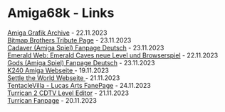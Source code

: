 # Amiga68k - Links
<a href="https://amiga.lychesis.net/" target="_blank">Amiga Grafik Archive</a> - 22.11.2023
<br>
<a href= "https://web.archive.org/web/20071015151838fw_/http://www.gods-country.de/tcr/tcr_frames1.htm" target="blank">Bitmap Brothers Tribute Page</a> - 23.11.2023
<br>
<a href= "https://web.archive.org/web/20100526124101/http://www.gods-country.de:80/cadaver/cadframes.htm" target="_blank">Cadaver (Amiga Spiel) Fanpage Deutsch</a> - 23.11.2023
<br>
<a href="https://www.emeraldmines.net/blog/default.asp?msgid=1544" target="_blank">Emerald Web: Emerald Caves neue Level und Browserspiel</a> - 22.11.2023
<br>
<a href="https://web.archive.org/web/20071018174404fw_/http://www.gods-country.de/gods/gods.php?lang=ger&world=3" target="_blank">Gods (Amiga Spiel) Fanpage Deutsch</a> - 23.11.2023
<br>
<a href="https://tetracorp.github.io/k240/history/development.html" target="_blank">K240 Amiga Webseite </a> - 19.11.2023
<br>
<a href="https://theotheoderich.itch.io/settle-the-world" target="_blank">Settle the World Webseite </a> - 21.11.2023
<br>
<a href="https://www.tentakelvilla.de" target="_blank">TentacleVilla - Lucas Arts FanePage</a> - 24.11.2023
<br>
<a href="https://eab.abime.net/showthread.php?p=1087745" target="_blank">Turrican 2 CDTV Level Editor</a> - 21.11.2023
<br>
<a href="https://www.nemmelheim.de/turrican/" target="_blank">Turrican Fanpage</a> - 20.11.2023


